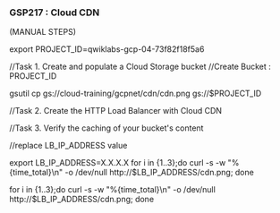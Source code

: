 ### GSP217 :  Cloud CDN 

(MANUAL STEPS)

export PROJECT_ID=qwiklabs-gcp-04-73f82f18f5a6

//Task 1. Create and populate a Cloud Storage bucket
//Create Bucket : PROJECT_ID

gsutil cp gs://cloud-training/gcpnet/cdn/cdn.png gs://$PROJECT_ID

//Task 2. Create the HTTP Load Balancer with Cloud CDN


//Task 3. Verify the caching of your bucket's content

//replace LB_IP_ADDRESS value

export LB_IP_ADDRESS=X.X.X.X
for i in {1..3};do curl -s -w "%{time_total}\n" -o /dev/null http://$LB_IP_ADDRESS/cdn.png; done

for i in {1..3};do curl -s -w "%{time_total}\n" -o /dev/null http://$LB_IP_ADDRESS/cdn.png; done

